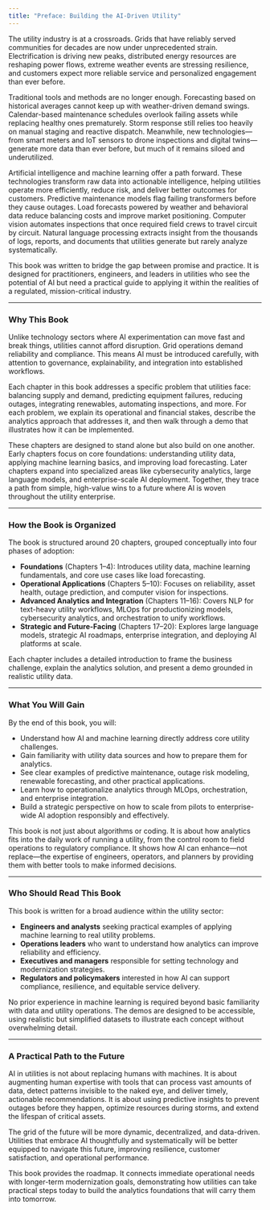 ```yaml
---
title: "Preface: Building the AI-Driven Utility"
---
```


The utility industry is at a crossroads. Grids that have reliably served communities for decades are now under unprecedented strain. Electrification is driving new peaks, distributed energy resources are reshaping power flows, extreme weather events are stressing resilience, and customers expect more reliable service and personalized engagement than ever before.

Traditional tools and methods are no longer enough. Forecasting based on historical averages cannot keep up with weather-driven demand swings. Calendar-based maintenance schedules overlook failing assets while replacing healthy ones prematurely. Storm response still relies too heavily on manual staging and reactive dispatch. Meanwhile, new technologies—from smart meters and IoT sensors to drone inspections and digital twins—generate more data than ever before, but much of it remains siloed and underutilized.

Artificial intelligence and machine learning offer a path forward. These technologies transform raw data into actionable intelligence, helping utilities operate more efficiently, reduce risk, and deliver better outcomes for customers. Predictive maintenance models flag failing transformers before they cause outages. Load forecasts powered by weather and behavioral data reduce balancing costs and improve market positioning. Computer vision automates inspections that once required field crews to travel circuit by circuit. Natural language processing extracts insight from the thousands of logs, reports, and documents that utilities generate but rarely analyze systematically.

This book was written to bridge the gap between promise and practice. It is designed for practitioners, engineers, and leaders in utilities who see the potential of AI but need a practical guide to applying it within the realities of a regulated, mission-critical industry.

---

### Why This Book

Unlike technology sectors where AI experimentation can move fast and break things, utilities cannot afford disruption. Grid operations demand reliability and compliance. This means AI must be introduced carefully, with attention to governance, explainability, and integration into established workflows.

Each chapter in this book addresses a specific problem that utilities face: balancing supply and demand, predicting equipment failures, reducing outages, integrating renewables, automating inspections, and more. For each problem, we explain its operational and financial stakes, describe the analytics approach that addresses it, and then walk through a demo that illustrates how it can be implemented.

These chapters are designed to stand alone but also build on one another. Early chapters focus on core foundations: understanding utility data, applying machine learning basics, and improving load forecasting. Later chapters expand into specialized areas like cybersecurity analytics, large language models, and enterprise-scale AI deployment. Together, they trace a path from simple, high-value wins to a future where AI is woven throughout the utility enterprise.

---

### How the Book is Organized

The book is structured around 20 chapters, grouped conceptually into four phases of adoption:

* **Foundations** (Chapters 1–4): Introduces utility data, machine learning fundamentals, and core use cases like load forecasting.
* **Operational Applications** (Chapters 5–10): Focuses on reliability, asset health, outage prediction, and computer vision for inspections.
* **Advanced Analytics and Integration** (Chapters 11–16): Covers NLP for text-heavy utility workflows, MLOps for productionizing models, cybersecurity analytics, and orchestration to unify workflows.
* **Strategic and Future-Facing** (Chapters 17–20): Explores large language models, strategic AI roadmaps, enterprise integration, and deploying AI platforms at scale.

Each chapter includes a detailed introduction to frame the business challenge, explain the analytics solution, and present a demo grounded in realistic utility data.

---

### What You Will Gain

By the end of this book, you will:

* Understand how AI and machine learning directly address core utility challenges.
* Gain familiarity with utility data sources and how to prepare them for analytics.
* See clear examples of predictive maintenance, outage risk modeling, renewable forecasting, and other practical applications.
* Learn how to operationalize analytics through MLOps, orchestration, and enterprise integration.
* Build a strategic perspective on how to scale from pilots to enterprise-wide AI adoption responsibly and effectively.

This book is not just about algorithms or coding. It is about how analytics fits into the daily work of running a utility, from the control room to field operations to regulatory compliance. It shows how AI can enhance—not replace—the expertise of engineers, operators, and planners by providing them with better tools to make informed decisions.

---

### Who Should Read This Book

This book is written for a broad audience within the utility sector:

* **Engineers and analysts** seeking practical examples of applying machine learning to real utility problems.
* **Operations leaders** who want to understand how analytics can improve reliability and efficiency.
* **Executives and managers** responsible for setting technology and modernization strategies.
* **Regulators and policymakers** interested in how AI can support compliance, resilience, and equitable service delivery.

No prior experience in machine learning is required beyond basic familiarity with data and utility operations. The demos are designed to be accessible, using realistic but simplified datasets to illustrate each concept without overwhelming detail.

---

### A Practical Path to the Future

AI in utilities is not about replacing humans with machines. It is about augmenting human expertise with tools that can process vast amounts of data, detect patterns invisible to the naked eye, and deliver timely, actionable recommendations. It is about using predictive insights to prevent outages before they happen, optimize resources during storms, and extend the lifespan of critical assets.

The grid of the future will be more dynamic, decentralized, and data-driven. Utilities that embrace AI thoughtfully and systematically will be better equipped to navigate this future, improving resilience, customer satisfaction, and operational performance.

This book provides the roadmap. It connects immediate operational needs with longer-term modernization goals, demonstrating how utilities can take practical steps today to build the analytics foundations that will carry them into tomorrow.
